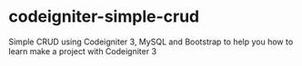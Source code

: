 # codeigniter-simple-crud

Simple CRUD using Codeigniter 3, MySQL and Bootstrap to help you how to learn make a project with Codeigniter 3
